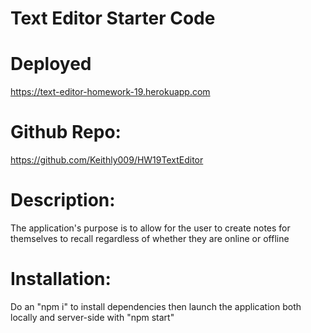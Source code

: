 # Text Editor Starter Code

# Deployed 
https://text-editor-homework-19.herokuapp.com

# Github Repo: 
https://github.com/Keithly009/HW19TextEditor

# Description: 
The application's purpose is to allow for the user to create notes for themselves to recall regardless of whether they are online or offline 


# Installation: 
Do an "npm i" to install dependencies then launch the application both locally and server-side with "npm start" 
